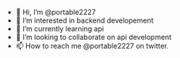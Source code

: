 - 👋 Hi, I’m @portable2227
- 👀 I’m interested in backend developement
- 🌱 I’m currently learning api
- 💞️ I’m looking to collaborate on api development
- 📫 How to reach me @portable2227 on twitter.

<!---
portable2227/portable2227 is a ✨ special ✨ repository because its `README.md` (this file) appears on your GitHub profile.
You can click the Preview link to take a look at your changes.
--->
